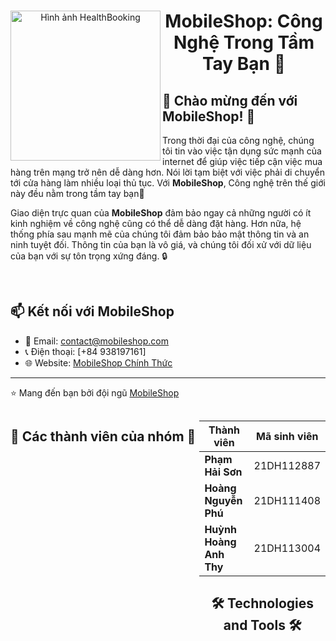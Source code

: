 <div align="center">

<img align="left" src="https://i.giphy.com/media/2IudUHdI075HL02Pkk/giphy.webp" alt="Hình ảnh HealthBooking" width="240"/>

# MobileShop: Công Nghệ Trong Tầm Tay Bạn 📱

</div>

## 🎉 Chào mừng đến với **MobileShop**! 🎉

Trong thời đại của công nghệ, chúng tôi tin vào việc tận dụng sức mạnh của internet để giúp việc tiếp cận việc mua hàng trên mạng trở nên dễ dàng hơn. Nói lời tạm biệt với việc phải di chuyển tới cửa hàng làm nhiều loại thủ tục. Với **MobileShop**, Công nghệ trên thế giới này đều nằm trong tầm tay bạn🚀

Giao diện trực quan của **MobileShop** đảm bảo ngay cả những người có ít kinh nghiệm về công nghệ cũng có thể dễ dàng đặt hàng. Hơn nữa, hệ thống phía sau mạnh mẽ của chúng tôi đảm bảo bảo mật thông tin và an ninh tuyệt đối. Thông tin của bạn là vô giá, và chúng tôi đối xử với dữ liệu của bạn với sự tôn trọng xứng đáng. 🔒


<br>


## 📫 Kết nối với MobileShop
- 💌 Email: [contact@mobileshop.com](mailto:contact@mobileshop.com)
- 📞 Điện thoại: [+84 938197161]
- 🌐 Website: [MobileShop Chính Thức](https://google.com)

---

⭐️ Mang đến bạn bởi đội ngũ [MobileShop](https://github.com/hson1202/DesignPattern_Nhom13)

<div style="display: flex; justify-content: space-between;">

<div style="width: 60%;">

## 👴 Các thành viên của nhóm 👴

</div>

<div style="width: 40%;">

| **Thành viên**          | **Mã sinh viên** |
|------------------------|------------------|
|  **Phạm Hải Sơn**       | 21DH112887      |
| **Hoàng Nguyễn Phú**   | 21DH111408      |
|  **Huỳnh Hoàng Anh Thy**       | 21DH113004     |




<h2 align="center">🛠 Technologies and Tools 🛠</h2>











